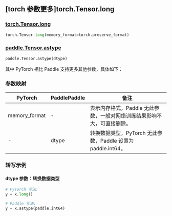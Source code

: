 ## [torch 参数更多]torch.Tensor.long

### [torch.Tensor.long](https://pytorch.org/docs/1.13/generated/torch.Tensor.long.html#torch.Tensor.long)

```python
torch.Tensor.long(memory_format=torch.preserve_format)
```

### [paddle.Tensor.astype](https://www.paddlepaddle.org.cn/documentation/docs/zh/api/paddle/Tensor_cn.html#astype-dtype)

```python
paddle.Tensor.astype(dtype)
```

其中 PyTorch 相比 Paddle 支持更多其他参数，具体如下：

### 参数映射

| PyTorch       | PaddlePaddle | 备注                                                                    |
| ------------- | ------------ | ----------------------------------------------------------------------- |
| memory_format | -            | 表示内存格式，Paddle 无此参数，一般对网络训练结果影响不大，可直接删除。 |
| -             | dtype        | 转换数据类型，PyTorch 无此参数，Paddle 设置为 paddle.int64。            |

### 转写示例

#### dtype 参数：转换数据类型

```python
# PyTorch 写法:
y = x.long()

# Paddle 写法:
y = x.astype(paddle.int64)
```

